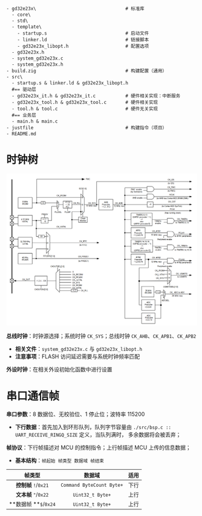 ```shell
- gd32e23x\									# 标准库
  - core\
  - std\
  - template\
    - startup.s								# 启动文件
    - linker.ld								# 链接脚本
    - gd32e23x_libopt.h						# 配置选项
  - gd32e23x.h
  - system_gd32e23x.c
  - system_gd32e23x.h
- build.zig									# 构建配置（通用）
- src\
  - startup.s & linker.ld & gd32e23x_libopt.h
  #== 驱动层
  - gd32e23x_it.h & gd32e23x_it.c			# 硬件相关实现：中断服务
  - gd32e23x_tool.h & gd32e23x_tool.c		# 硬件相关实现
  - tool.h & tool.c							# 硬件无关实现
  #== 业务层
  - main.h & main.c
- justfile									# 构建指令（项目）
- README.md
```

# 时钟树

![image-20241001181202731](./assets/image-20241001181202731.png)

**总线时钟**：时钟源选择；系统时钟 `CK_SYS`；总线时钟 `CK_AHB`、`CK_APB1`、`CK_APB2`

+ **相关文件**：`system_gd32e23x.c` 与 `gd32e23x_libopt.h`
+ **注意事项**：FLASH 访问延迟需要与系统时钟频率匹配

**外设时钟**：在相关外设初始化函数中进行设置

# 串口通信帧

**串口参数**：8 数据位、无校验位、1 停止位；波特率 115200

+ **下行数据**：首先加入到环形队列，队列字节容量由 `./src/bsp.c :: UART_RECEIVE_RINGQ_SIZE` 定义，当队列满时， 多余数据将会被丢弃；

**帧协议**：下行帧描述对 MCU 的控制指令；上行帧描述 MCU 上传的信息数据；

+ **基本结构**：`帧起始 帧类型 数据域 帧结束`

|        帧类型         |          数据域           | 适用 |
| :-------------------: | :-----------------------: | :--: |
| **控制帧** `!`/`0x21` | `Command ByteCount Byte+` | 下行 |
| **文本帧** `"`/`0x22` |     `Uint32_t Byte+`      | 上行 |
| **数据帧 **`$`/`0x24` |     `Uint32_t Byte+`      | 上行 |
